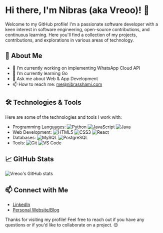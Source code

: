 # Hi there, I'm Nibras (aka Vreoo)! 👋

Welcome to my GitHub profile! I'm a passionate software developer with a keen interest in software engineering, open-source contributions, and continuous learning. Here you'll find a collection of my projects, contributions, and explorations in various areas of technology.

## 🚀 About Me

- 🔭 I’m currently working on implementing WhatsApp Cloud API
- 🌱 I’m currently learning Go 
- 💬 Ask me about Web & App Development
- 📫 How to reach me: me@nibrasshami.com

## 🛠️ Technologies & Tools

Here are some of the technologies and tools I work with:

- Programming Languages: ![Python](https://img.shields.io/badge/-Python-3776AB?style=flat&logo=python&logoColor=white) ![JavaScript](https://img.shields.io/badge/-JavaScript-F7DF1E?style=flat&logo=javascript&logoColor=black) ![Java](https://img.shields.io/badge/-Java-007396?style=flat&logo=java&logoColor=white)
- Web Development: ![HTML5](https://img.shields.io/badge/-HTML5-E34F26?style=flat&logo=html5&logoColor=white) ![CSS3](https://img.shields.io/badge/-CSS3-1572B6?style=flat&logo=css3&logoColor=white) ![React](https://img.shields.io/badge/-React-61DAFB?style=flat&logo=react&logoColor=black)
- Databases: ![MySQL](https://img.shields.io/badge/-MySQL-4479A1?style=flat&logo=mysql&logoColor=white) ![PostgreSQL](https://img.shields.io/badge/-PostgreSQL-336791?style=flat&logo=postgresql&logoColor=white)
- Tools: ![Git](https://img.shields.io/badge/-Git-F05032?style=flat&logo=git&logoColor=white) ![VS Code](https://img.shields.io/badge/-VS%20Code-007ACC?style=flat&logo=visual-studio-code&logoColor=white)

## 📈 GitHub Stats

![Vreoo's GitHub stats](https://github-readme-stats.vercel.app/api?username=vreoo&show_icons=true&theme=radical)

## 📫 Connect with Me

- [LinkedIn](https://www.linkedin.com/in/nibras-shami/)
- [Personal Website/Blog](https://nibrasshami.com)

Thanks for visiting my profile! Feel free to reach out if you have any questions or if you'd like to collaborate on a project. 😊
